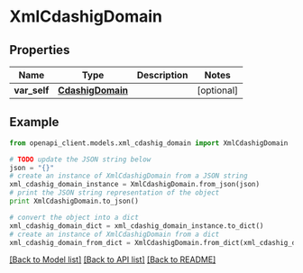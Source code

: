 # XmlCdashigDomain


## Properties
Name | Type | Description | Notes
------------ | ------------- | ------------- | -------------
**var_self** | [**CdashigDomain**](CdashigDomain.md) |  | [optional] 

## Example

```python
from openapi_client.models.xml_cdashig_domain import XmlCdashigDomain

# TODO update the JSON string below
json = "{}"
# create an instance of XmlCdashigDomain from a JSON string
xml_cdashig_domain_instance = XmlCdashigDomain.from_json(json)
# print the JSON string representation of the object
print XmlCdashigDomain.to_json()

# convert the object into a dict
xml_cdashig_domain_dict = xml_cdashig_domain_instance.to_dict()
# create an instance of XmlCdashigDomain from a dict
xml_cdashig_domain_from_dict = XmlCdashigDomain.from_dict(xml_cdashig_domain_dict)
```
[[Back to Model list]](../README.md#documentation-for-models) [[Back to API list]](../README.md#documentation-for-api-endpoints) [[Back to README]](../README.md)


